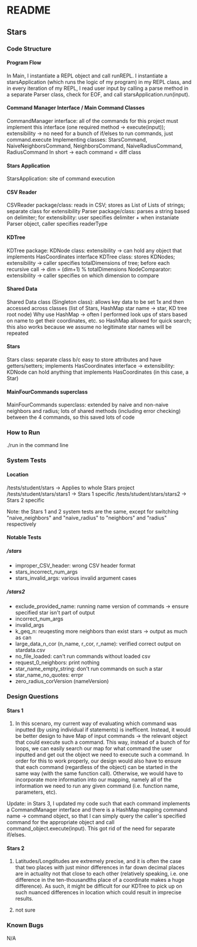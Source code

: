 # README

## Stars

### Code Structure

#### Program Flow
In Main, I instantiate a REPL object and call runREPL. I instantiate a starsApplication (which runs the logic of my program) in my REPL class, and in every iteration of my REPL, I read user input by calling a parse method in a separate Parser class, check for EOF, and call starsApplication.run(input).

#### Command Manager Interface / Main Command Classes
CommandManager interface: all of the commands for this project must implement this interface (one required method -> execute(input)); extensibility -> no need for a bunch of if/elses to run commands, just command.execute
    Implementing classes: StarsCommand, NaiveNeighborsCommand, NeighborsCommand, NaiveRadiusCommand, RadiusCommand
    In short -> each command = diff class

#### Stars Application
StarsApplication: site of command execution

#### CSV Reader
CSVReader package/class: reads in CSV; stores as List of Lists of strings; separate class for extensibility
Parser package/class: parses a string based on delimiter; for extensibility: user specifies delimiter + when instaniate Parser object, caller specifies readerType

#### KDTree
KDTree package:
  KDNode class: extensibility -> can hold any object that implements HasCoordinates interface
  KDTree class: stores KDNodes; extensibility -> caller specifies totalDimensions of tree; before each recursive call -> dim = (dim+1) % totalDimensions
  NodeComparator: extensibility -> caller specifies on which dimension to compare
  
#### Shared Data
Shared Data class (Singleton class): allows key data to be set 1x and then accessed across classes (list of Stars, HashMap star name -> star, KD tree root node)
  Why use HashMap -> often I performed look ups of stars based on name to get their coordinates, etc. so HashMap allowed for quick search; this also works because we assume no  legitimate star names will be repeated

#### Stars 
Stars class: separate class b/c easy to store attributes and have getters/setters; implements HasCoordinates interface -> extensibility: KDNode can hold anything that implements HasCoordinates (in this case, a Star)

#### MainFourCommands superclass
MainFourCommands superclass: extended by naive and non-naive neighbors and radius; lots of shared methods (including error checking) between the 4 commands, so this saved lots of code

### How to Run
./run in the command line

### System Tests

#### Location
/tests/student/stars -> Applies to whole Stars project
/tests/student/stars/stars1 -> Stars 1 specific
/tests/student/stars/stars2 -> Stars 2 specific

Note: the Stars 1 and 2 system tests are the same, except for switching "naive_neighbors" and "naive_radius" to "neighbors" and "radius" respectively

#### Notable Tests
##### /stars
- improper_CSV_header: wrong CSV header format
- stars_incorrect_num_args
- stars_invalid_args: various invalid argument cases
##### /stars2
- exclude_provided_name: running name version of commands -> ensure specified star isn't part of output
- incorrect_num_args
- invalid_args
- k_geq_n: reuqesting more neighbors than exist stars -> output as much as can
- large_data_n_cor (n_name, r_cor, r_name): verified correct output on stardata.csv 
- no_file_loaded: can't run commands without loaded csv
- request_0_neighbors: print nothing
- star_name_empty_string: don't run commands on such a star
- star_name_no_quotes: errpr
- zero_radius_corVersion (nameVersion)


### Design Questions

#### Stars 1
1. In this scenaro, my current way of evaluating which command was inputted (by using individual if statements) is inefficent. Instead, it would be better design to have Map of input commands -> the relevant object that could execute such a command. This way, instead of a bunch of for loops, we can easily search our map for what command the user inputted and get out the object we need to execute such a command. In order for this to work properly, our design would also have to ensure that each command (regardless of the object) can be started in the same way (with the same function call). Otherwise, we would have to incorporate more information into our mapping, namely all of the information we need to run any given command (i.e. function name, parameters, etc).

Update: in Stars 3, I updated my code such that each command implements a CommandManager interface and there is a HashMap mapping command name -> command object, so that I can simply query the caller's specified command for the appropriate object and call command_object.execute(input). This got rid of the need for separate if/elses.

#### Stars 2
1. Latitudes/Longditudes are extremely precise, and it is often the case that two places with just minor differences in far down decimal places are in actuality not that close to each other (relatively speaking, i.e. one difference in the ten-thousandths place of a coordinate makes a huge difference). As such, it might be difficult for our KDTree to pick up on such nuanced differences in location which could result in imprecise results.

2. not sure

  
  

### Known Bugs
N/A

